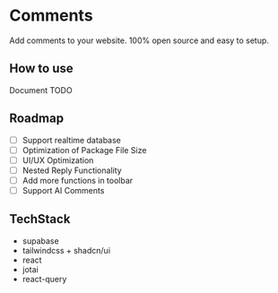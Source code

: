 # Comments

Add comments to your website. 100% open source and easy to setup.

## How to use

Document TODO

## Roadmap
- [ ] Support realtime database
- [ ] Optimization of Package File Size
- [ ] UI/UX Optimization
- [ ] Nested Reply Functionality
- [ ] Add more functions in toolbar
- [ ] Support AI Comments

## TechStack

+ supabase
+ tailwindcss + shadcn/ui
+ react
+ jotai
+ react-query

